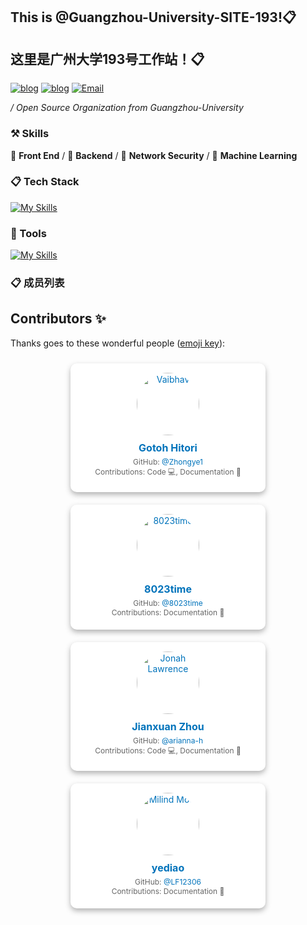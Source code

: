 ## This is @Guangzhou-University-SITE-193!📋

## 这里是广州大学193号工作站！📋

[![blog](https://img.shields.io/badge/HOST-GZHU-blue.svg)](https://www.gzhu.edu.cn/)
[![blog](https://img.shields.io/badge/站长博客-zhongye1.github.io-orange.svg)](zhongye1.github.io)
[![Email](https://img.shields.io/badge/网站-GZHU.site.193-cyan.svg)](zhongye@e.gzhu.edu.cn)


 */ Open Source Organization from Guangzhou-University*



### ⚒ Skills

🥪 **Front End** / 🥗 **Backend** / 🍊 **Network Security** / 🍑 **Machine Learning**



### 📋 Tech Stack

[![My Skills](https://skillicons.dev/icons?i=c,go,rust,python,arduino,lua,nodejs,php,react,next,vue,nuxt,angular,express,tailwindcss,redux,bootstrap,html,css,js,jquery,ts,less,scss,fastapi,django,flask,pytorch,tensorflow,opencv,qt,electron,tauri,threejs)](https://skillicons.dev)

### 🔨 Tools

[![My Skills](https://skillicons.dev/icons?i=mysql,sqlite,redis,postgresql,rabbitmq,docker,kubernetes,nginx,git,npm,pnpm,yarn,vite,vitest,webpack,babel,cmake,anaconda,github,grafana,githubactions,jenkins,figma,aws,azure,gcp,cloudflare,vercel,netlify,heroku)](https://skillicons.dev)

### 📋 成员列表


## Contributors ✨

Thanks goes to these wonderful people ([emoji key](https://allcontributors.org/docs/en/emoji-key)):

<!-- ALL-CONTRIBUTORS-LIST:START - Do not remove or modify this section -->
<!-- prettier-ignore-start -->
<!-- markdownlint-disable -->

<div style="display: flex; flex-wrap: wrap; justify-content: center;">
  <style>
    .contributor-card {
      background-color: white;
      border-radius: 10px;
      box-shadow: 0 4px 8px rgb(46 46 46 / 36%);
      margin: 10px;
      padding: 15px;
      width: 282px;
      text-align: center;
      transition: transform 0.2s, box-shadow 0.2s;
    }
    .contributor-card:hover {
      transform: translateY(-5px);
      box-shadow: 0 8px 16px rgba(0,0,0,0.2);
    }
    .contributor-card img {
      border-radius: 50%;
      width: 100px;
      height: 100px;
      margin-bottom: 10px;
    }
    .contributor-card h3 {
      font-size: 16px;
      margin: 0;
    }
    .contributor-card p {
      margin: 5px 0;
    }
    .contributor-card a {
      color: #0073bb;
      text-decoration: none;
    }
    .contributor-card a:hover {
      text-decoration: underline;
    }
    .contributor-info {
      font-size: 12px;
      color: #666;
    }
  </style>
    <div class="contributor-card">
      <a href="https://github.com/Zhongye1">
        <img src="https://avatars.githubusercontent.com/u/145737758?v=4" alt="Vaibhav" />
        <h3>Gotoh Hitori</h3>
      </a>
      <p class="contributor-info">
        GitHub: <a href="https://github.com/Zhongye1">@Zhongye1</a><br />
        Contributions: Code 💻, Documentation 📖
      </p>
    </div>
  <div class="contributor-card">
    <a href="https://github.com/8023time">
      <img src="https://avatars.githubusercontent.com/u/175074711?v=4" alt="8023time" />
      <h3>8023time</h3>
    </a>
    <p class="contributor-info">
      GitHub: <a href="https://github.com/8023time">@8023time</a><br />
      Contributions: Documentation 📖
    </p>
  </div>
  <div class="contributor-card">
    <a href="https://github.com/arianna-h">
      <img src="https://avatars.githubusercontent.com/u/139214701?v=4" alt="Jonah Lawrence" />
      <h3>Jianxuan Zhou</h3>
    </a>
    <p class="contributor-info">
      GitHub: <a href="https://github.com/arianna-h">@arianna-h</a><br />
      Contributions: Code 💻, Documentation 📖
    </p>
  </div>
  <div class="contributor-card">
    <a href="https://github.com/LF12306">
      <img src="https://avatars.githubusercontent.com/u/100217045?v=4" alt="Milind Modi" />
      <h3>yediao</h3>
    </a>
    <p class="contributor-info">
      GitHub: <a href="https://github.com/LF12306">@LF12306</a><br />
      Contributions: Documentation 📖
    </p>
  </div>
  <!-- 添加更多贡献者卡片... -->
</div>

<!-- prettier-ignore-end -->
<!-- ALL-CONTRIBUTORS-LIST:END -->


